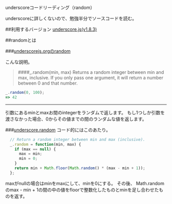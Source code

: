underscoreコードリーディング（random）

underscoreに詳しくないので、勉強半分でソースコードを読む。



##利用するバージョン
[underscore.js(v1.8.3)](https://github.com/jashkenas/underscore/tree/1.8.3)


##randomとは


###[underscorejs.orgのrandom](http://underscorejs.org/#random)

こんな説明。
>####_.random(min, max) 
>Returns a random integer between min and max, inclusive.
>If you only pass one argument, it will return a number between 0 and that number.


```javascript
_.random(0, 100);
=> 42

```

------------- 
引数にあるminとmaxお間のintegerをランダムで返します。
もし1つしか引数を渡さなかった場合、0からその値までの間のランダムな値を返します。

###[underscore.random](https://github.com/jashkenas/underscore/blob/1.8.3/underscore.js#L1321)
コード的にはこのあたり。

```javascript
  // Return a random integer between min and max (inclusive).
  _.random = function(min, max) {
    if (max == null) {
      max = min;
      min = 0;
    }
    return min + Math.floor(Math.random() * (max - min + 1));
  };
```

maxがnullの場合はminをmaxにして、minを0にする。
その後、 Math.randomのmax - min + 1の間の中の値をfloorで整数化したものとminを足し合わせたものを返す。
